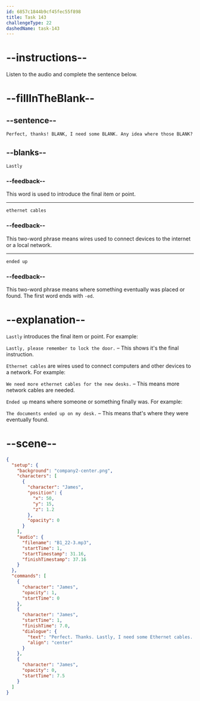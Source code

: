 ```yaml
---
id: 6857c1844b9cf45fec55f898
title: Task 143
challengeType: 22
dashedName: task-143
---
```


<!-- (Audio) James: Perfect, thanks! Lastly, I need some ethernet cables. Any idea where those ended up? -->

# --instructions--

Listen to the audio and complete the sentence below.

# --fillInTheBlank--

## --sentence--

`Perfect, thanks! BLANK, I need some BLANK. Any idea where those BLANK?`

## --blanks--

`Lastly`

### --feedback--

This word is used to introduce the final item or point.

---

`ethernet cables`

### --feedback--

This two-word phrase means wires used to connect devices to the internet or a local network.

---

`ended up`

### --feedback--

This two-word phrase means where something eventually was placed or found. The first word ends with `-ed`.

# --explanation--

`Lastly` introduces the final item or point. For example:

`Lastly, please remember to lock the door.` – This shows it's the final instruction.

`Ethernet cables` are wires used to connect computers and other devices to a network. For example:

`We need more ethernet cables for the new desks.` – This means more network cables are needed.

`Ended up` means where someone or something finally was. For example:

`The documents ended up on my desk.` – This means that's where they were eventually found.

# --scene--

```json
{
  "setup": {
    "background": "company2-center.png",
    "characters": [
      {
        "character": "James",
        "position": {
          "x": 50,
          "y": 15,
          "z": 1.2
        },
        "opacity": 0
      }
    ],
    "audio": {
      "filename": "B1_22-3.mp3",
      "startTime": 1,
      "startTimestamp": 31.16,
      "finishTimestamp": 37.16
    }
  },
  "commands": [
    {
      "character": "James",
      "opacity": 1,
      "startTime": 0
    },
    {
      "character": "James",
      "startTime": 1,
      "finishTime": 7.0,
      "dialogue": {
        "text": "Perfect. Thanks. Lastly, I need some Ethernet cables. Any idea where those ended up?",
        "align": "center"
      }
    },
    {
      "character": "James",
      "opacity": 0,
      "startTime": 7.5
    }
  ]
}
```

